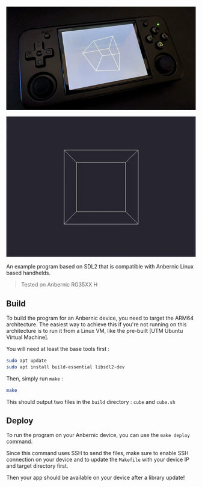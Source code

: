 ![photo](doc/photo.png)

![animation](doc/screenshot.gif)

An example program based on SDL2 that is compatible with Anbernic Linux based handhelds.

> Tested on Anbernic RG35XX H

## Build

To build the program for an Anbernic device, you need to target the ARM64 architecture. The easiest way to achieve this if you're not running on this architecture is to run it from a Linux VM, like the pre-built [UTM Ubuntu Virtual Machine].

You will need at least the base tools first :

```sh
sudo apt update
sudo apt install build-essential libsdl2-dev
```

Then, simply run `make` :

```sh
make
```

This should output two files in the `build` directory : `cube` and `cube.sh`

## Deploy

To run the program on your Anbernic device, you can use the `make deploy` command.

Since this command uses SSH to send the files, make sure to enable SSH connection on your device and to update the `Makefile` with your device IP and target directory first.

Then your app should be available on your device after a library update!
